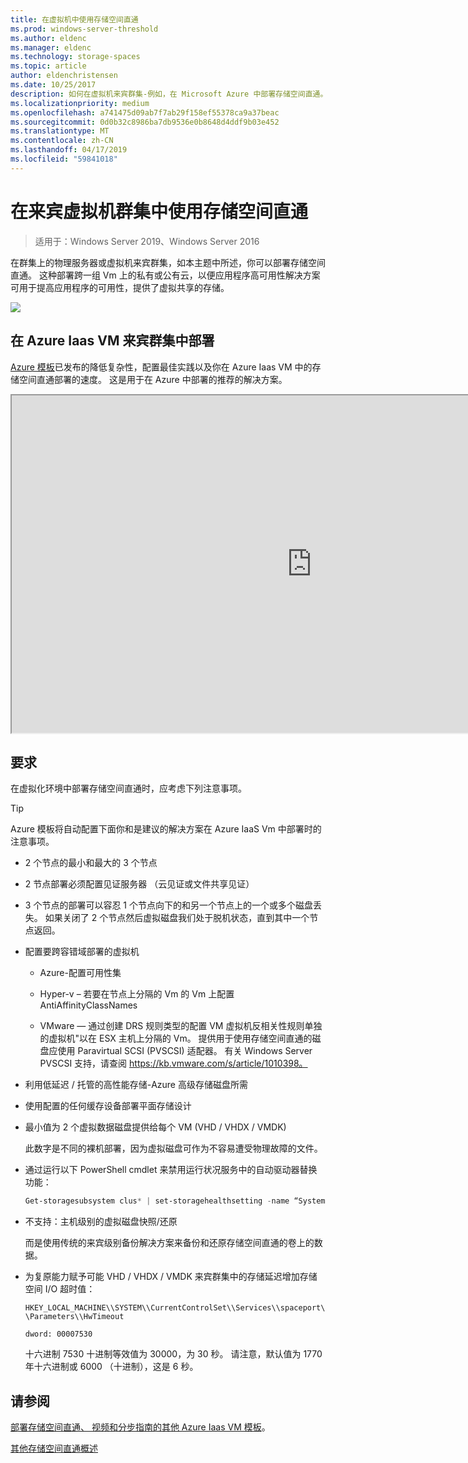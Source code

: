 ```yaml
---
title: 在虚拟机中使用存储空间直通
ms.prod: windows-server-threshold
ms.author: eldenc
ms.manager: eldenc
ms.technology: storage-spaces
ms.topic: article
author: eldenchristensen
ms.date: 10/25/2017
description: 如何在虚拟机来宾群集-例如，在 Microsoft Azure 中部署存储空间直通。
ms.localizationpriority: medium
ms.openlocfilehash: a741475d09ab7f7ab29f158ef55378ca9a37beac
ms.sourcegitcommit: 0d0b32c8986ba7db9536e0b8648d4ddf9b03e452
ms.translationtype: MT
ms.contentlocale: zh-CN
ms.lasthandoff: 04/17/2019
ms.locfileid: "59841018"
---
```

# <a name="using-storage-spaces-direct-in-guest-virtual-machine-clusters"></a>在来宾虚拟机群集中使用存储空间直通

> 适用于：Windows Server 2019、Windows Server 2016

在群集上的物理服务器或虚拟机来宾群集，如本主题中所述，你可以部署存储空间直通。 这种部署跨一组 Vm 上的私有或公有云，以便应用程序高可用性解决方案可用于提高应用程序的可用性，提供了虚拟共享的存储。

![](media/storage-spaces-direct-in-vm/storage-spaces-direct-in-vm.png)

## <a name="deploying-in-azure-iaas-vm-guest-clusters"></a>在 Azure Iaas VM 来宾群集中部署

[Azure 模板](https://github.com/robotechredmond/301-storage-spaces-direct-md)已发布的降低复杂性，配置最佳实践以及你在 Azure Iaas VM 中的存储空间直通部署的速度。 这是用于在 Azure 中部署的推荐的解决方案。

<iframe src="https://channel9.msdn.com/Series/Microsoft-Hybrid-Cloud-Best-Practices-for-IT-Pros/Step-by-Step-Deploy-Windows-Server-2016-Storage-Spaces-Direct-S2D-Cluster-in-Microsoft-Azure/player" width="960" height="540" allowfullscreen></iframe>

## <a name="requirements"></a>要求

在虚拟化环境中部署存储空间直通时，应考虑下列注意事项。

> [!TIP]
> Azure 模板将自动配置下面你和是建议的解决方案在 Azure IaaS Vm 中部署时的注意事项。

-   2 个节点的最小和最大的 3 个节点

-   2 节点部署必须配置见证服务器 （云见证或文件共享见证）

-   3 个节点的部署可以容忍 1 个节点向下的和另一个节点上的一个或多个磁盘丢失。  如果关闭了 2 个节点然后虚拟磁盘我们处于脱机状态，直到其中一个节点返回。  

-   配置要跨容错域部署的虚拟机

    -   Azure-配置可用性集

    -   Hyper-v – 若要在节点上分隔的 Vm 的 Vm 上配置 AntiAffinityClassNames

    -   VMware — 通过创建 DRS 规则类型的配置 VM 虚拟机反相关性规则单独的虚拟机"以在 ESX 主机上分隔的 Vm。 提供用于使用存储空间直通的磁盘应使用 Paravirtual SCSI (PVSCSI) 适配器。 有关 Windows Server PVSCSI 支持，请查阅 https://kb.vmware.com/s/article/1010398。

-   利用低延迟 / 托管的高性能存储-Azure 高级存储磁盘所需

-   使用配置的任何缓存设备部署平面存储设计

-   最小值为 2 个虚拟数据磁盘提供给每个 VM (VHD / VHDX / VMDK)

    此数字是不同的裸机部署，因为虚拟磁盘可作为不容易遭受物理故障的文件。

-   通过运行以下 PowerShell cmdlet 来禁用运行状况服务中的自动驱动器替换功能：

    ```powershell
    Get-storagesubsystem clus* | set-storagehealthsetting -name “System.Storage.PhysicalDisk.AutoReplace.Enabled” -value “False”
    ```

-   不支持：主机级别的虚拟磁盘快照/还原

    而是使用传统的来宾级别备份解决方案来备份和还原存储空间直通的卷上的数据。

-   为复原能力赋予可能 VHD / VHDX / VMDK 来宾群集中的存储延迟增加存储空间 I/O 超时值：

    `HKEY_LOCAL_MACHINE\\SYSTEM\\CurrentControlSet\\Services\\spaceport\\Parameters\\HwTimeout`

    `dword: 00007530`

    十六进制 7530 十进制等效值为 30000，为 30 秒。 请注意，默认值为 1770年十六进制或 6000 （十进制），这是 6 秒。

## <a name="see-also"></a>请参阅

[部署存储空间直通、 视频和分步指南的其他 Azure Iaas VM 模板](https://blogs.msdn.microsoft.com/clustering/2017/02/14/deploying-an-iaas-vm-guest-clusters-in-microsoft-azure/)。

[其他存储空间直通概述](https://docs.microsoft.com/en-us/windows-server/storage/storage-spaces/storage-spaces-direct-overview)
